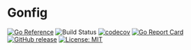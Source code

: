 # Gonfig

[![Go Reference](https://pkg.go.dev/badge/github.com/milad-abbasi/gonfig.svg)](https://pkg.go.dev/github.com/milad-abbasi/gonfig)
![Build Status](https://github.com/milad-abbasi/gonfig/workflows/Build/badge.svg)
[![codecov](https://codecov.io/gh/milad-abbasi/gonfig/branch/master/graph/badge.svg?token=jv13V1BgIP)](https://codecov.io/gh/milad-abbasi/gonfig)
[![Go Report Card](https://goreportcard.com/badge/github.com/milad-abbasi/gonfig)](https://goreportcard.com/report/github.com/milad-abbasi/gonfig)
[![GitHub release](https://img.shields.io/github/release/milad-abbasi/gonfig.svg)](https://gitHub.com/milad-abbasi/gonfig/releases)
[![License: MIT](https://img.shields.io/badge/License-MIT-blue.svg)](https://opensource.org/licenses/MIT)
